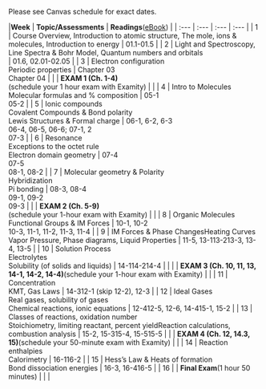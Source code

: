 Please see Canvas schedule for exact dates.

|**Week** | **Topic/Assessments** | **Readings**\([eBook](https://genchem.science.psu.edu/offering/18/news-and-updates)\) |
| :--- | :--- | :--- | :--- |
| 1 | Course Overview, Introduction to atomic structure, The mole, ions & molecules, Introduction to energy | 01.1-01.5 |
| 2 | Light and Spectroscopy, Line Spectra & Bohr Model, Quantum numbers and orbitals<br> | 01.6, 02.01-02.05 |
| 3 | Electron configuration<br>Periodic properties | Chapter 03<br>Chapter 04 |
|  | **EXAM 1 \(Ch. 1-4\)**<br>\(schedule your 1 hour exam with Examity\) | |
| 4 | Intro to Molecules<br>Molecular formulas and % composition | 05-1<br>05-2 |
| 5 | Ionic compounds<br>Covalent Compounds & Bond polarity<br>Lewis Structures & Formal charge | 06-1, 6-2, 6-3<br>06-4, 06-5, 06-6; 07-1, 2<br>07-3 |
| 6 | Resonance<br>Exceptions to the octet rule<br>Electron domain geometry | 07-4<br>07-5<br>08-1, 08-2 |
| 7 | Molecular geometry & Polarity<br>Hybridization<br>Pi bonding | 08-3, 08-4<br>09-1, 09-2<br>09-3 |
|  | **EXAM 2 \(Ch. 5-9\)**<br>\(schedule your 1-hour exam with Examity\) | |
| 8 | Organic Molecules<br>Functional Groups & IM Forces | 10-1, 10-2<br>10-3, 11-1, 11-2, 11-3, 11-4 |
| 9 | IM Forces & Phase ChangesHeating Curves<br>Vapor Pressure, Phase diagrams, Liquid Properties | 11-5, 13-113-213-3, 13-4, 13-5 |
| 10 | Solution Process<br>Electrolytes<br>Solubility \(of solids and liquids\) | 14-114-214-4 |
| | | **EXAM 3 \(Ch. 10, 11, 13, 14-1, 14-2, 14-4\)**\(schedule your 1-hour exam with Examity\) | |
| 11 | Concentration<br>KMT, Gas Laws | 14-312-1 \(skip 12-2\), 12-3 |
| 12 | Ideal Gases<br>Real gases, solubility of gases<br>Chemical reactions, ionic equations | 12-412-5, 12-6, 14-415-1, 15-2 |
| 13 | Classes of reactions, oxidation number<br>Stoichiometry, limiting reactant, percent yieldReaction calculations, combustion analysis | 15-2, 15-315-4, 15-515-5 |
|  | **EXAM 4 \(Ch. 12, 14.3, 15\)**\(schedule your 50-minute exam with Examity\) | |
| 14 | Reaction enthalpies<br>Calorimetry | 16-116-2 |
| 15 | Hess’s Law & Heats of formation<br>Bond dissociation energies | 16-3, 16-416-5 |
| 16 | | **Final Exam**\(1 hour 50 minutes\) | | |



